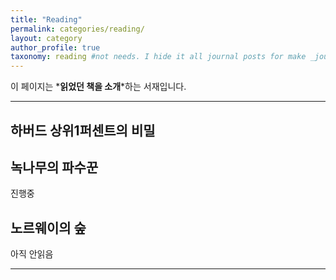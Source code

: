 ```yaml
---
title: "Reading"
permalink: categories/reading/
layout: category
author_profile: true
taxonomy: reading #not needs. I hide it all journal posts for make _journal folder. So it can't see. I don't know how to do that...
---
```


이 페이지는 *__읽었던 책을 소개__*하는 서재입니다.  

*****

## 하버드 상위1퍼센트의 비밀



## 녹나무의 파수꾼

진행중

## 노르웨이의 숲

아직 안읽음

*****
